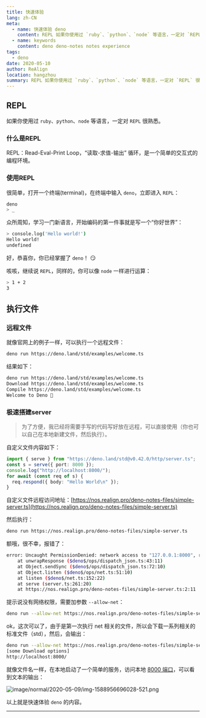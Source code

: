 ```yaml
---
title: 快速体验
lang: zh-CN
meta:
  - name: 快速体验 deno
    content: REPL 如果你使用过 `ruby`、`python`、`node` 等语言，一定对 `REPL` 很熟悉。什么是REPL
  - name: keywords
    content: deno deno-notes notes experience
tags:
  - deno
date: 2020-05-10
author: ReAlign
location: hangzhou
summary: REPL 如果你使用过 `ruby`、`python`、`node` 等语言，一定对 `REPL` 很熟悉。什么是REPL
---
```


## REPL

如果你使用过 `ruby`、`python`、`node` 等语言，一定对 `REPL` 很熟悉。

### 什么是REPL

REPL：Read-Eval-Print Loop，“读取-求值-输出” 循环，是一个简单的交互式的编程环境。

### 使用REPL

很简单，打开一个终端(terminal)，在终端中输入 `deno`，立即进入 `REPL`：

```bash
deno
> _
```

众所周知，学习一门新语言，开始编码的第一件事就是写一个“你好世界”：

```bash
> console.log('Hello world!')
Hello world!
undefined
```

好，恭喜你，你已经掌握了 `deno`！ :smirk:

咳咳，继续说 `REPL`，同样的，你可以像 `node` 一样进行运算：

```bash
> 1 + 2
3
```

## 执行文件

### 远程文件

就像官网上的例子一样，可以执行一个远程文件：

```bash
deno run https://deno.land/std/examples/welcome.ts
```

结果如下：

```bash
deno run https://deno.land/std/examples/welcome.ts
Download https://deno.land/std/examples/welcome.ts
Compile https://deno.land/std/examples/welcome.ts
Welcome to Deno 🦕
```

### 极速搭建server

> 为了方便，我已经将需要手写的代码写好放在远程，可以直接使用（你也可以自己在本地新建文件，然后执行）。

自定义文件内容如下：

```ts
import { serve } from "https://deno.land/std@v0.42.0/http/server.ts";
const s = serve({ port: 8000 });
console.log("http://localhost:8000/");
for await (const req of s) {
  req.respond({ body: "Hello World\n" });
}
```

<!-- docs/.vuepress/public/files/simple-server.ts -->
自定义文件远程访问地址：[https://nos.realign.pro/deno-notes-files/simple-server.ts](https://nos.realign.pro/deno-notes-files/simple-server.ts)

然后执行：

```bash
deno run https://nos.realign.pro/deno-notes-files/simple-server.ts
```

额哦，很不幸，报错了：

```bash
error: Uncaught PermissionDenied: network access to "127.0.0.1:8000", run again with the --allow-net flag
    at unwrapResponse ($deno$/ops/dispatch_json.ts:43:11)
    at Object.sendSync ($deno$/ops/dispatch_json.ts:72:10)
    at Object.listen ($deno$/ops/net.ts:51:10)
    at listen ($deno$/net.ts:152:22)
    at serve (server.ts:261:20)
    at https://nos.realign.pro/deno-notes-files/simple-server.ts:2:11
```

提示说没有网络权限，需要加参数 `--allow-net`：

```bash
deno run --allow-net https://nos.realign.pro/deno-notes-files/simple-server.ts
```

ok，这次可以了，由于是第一次执行 net 相关的文件，所以会下载一系列相关的标准文件（std），然后，会输出：

```bash
deno run --allow-net https://nos.realign.pro/deno-notes-files/simple-server.ts
[some Download options]
http://localhost:8000/
```

就像文件名一样，在本地启动了一个简单的服务，访问本地 [8000 端口](http://localhost:8000/)，可以看到文本的输出：

![image/normal/2020-05-09/img-1588956696028-521.png](https://public-bucket-realign.nos-eastchina1.126.net/image/normal/2020-05-09/img-1588956696028-521.png)

以上就是快速体验 `deno` 的内容。

***

<Vssue :title="$title" />
